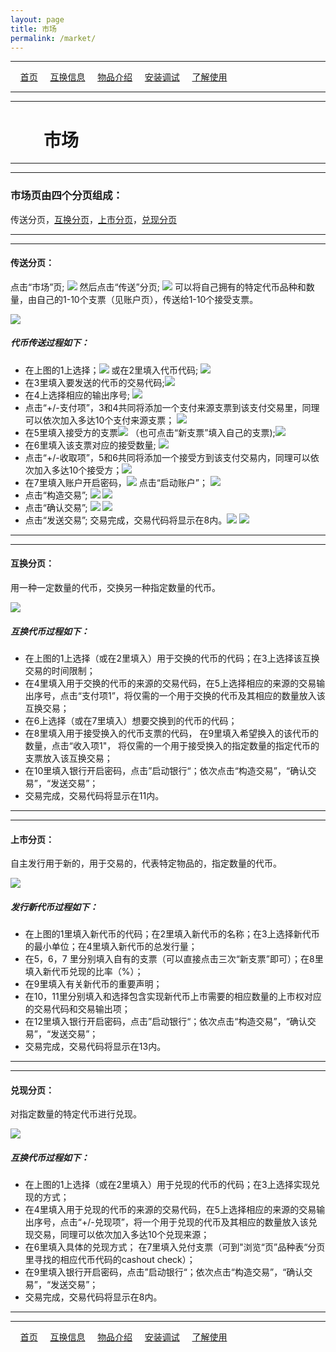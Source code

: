 ```yaml
---
layout: page
title: 市场
permalink: /market/
---
```

---

&#160;&#160;&#160; [首页](https://ubarterchain.github.io/) &#160;&#160;&#160; [互换信息](/info/) &#160;&#160;&#160; [物品介绍](/list/) &#160;&#160;&#160;  [安装调试](/install/) &#160;&#160;&#160;  [了解使用](/learn/) 

---
---

# &#160;&#160;&#160; &#160;&#160;&#160; 市场 #

---
---

### 市场页由四个分页组成：  ###
传送分页，[互换分页](/market.md#互换分页)，[上市分页](/market.md#上市分页)，[兑现分页](/market.md#兑现分页)

---
---

#### 传送分页： ####
点击“市场”页; <img src='/11/1101.png'> 然后点击“传送”分页; <img src='/11/1102.png'>
可以将自己拥有的特定代币品种和数量，由自己的1-10个支票（见账户页），传送给1-10个接受支票。

<div class='fig figcenter fighighlight'>
  <img src='/41.png'>
</div>

##### 代币传送过程如下： #####
- 在上图的1上选择；<img src='/11/1103.png'> 或在2里填入代币代码; <img src='/11/11031.png'>
- 在3里填入要发送的代币的交易代码;<img src='/11/1104.png'> 
- 在4上选择相应的输出序号;  <img src='/11/1105.png'> 
- 点击“+/-支付项”，3和4共同将添加一个支付来源支票到该支付交易里，同理可以依次加入多达10个支付来源支票； <img src='/11/1106.png'> 
- 在5里填入接受方的支票<img src='/11/1108.png'> （也可点击“新支票”填入自己的支票);<img src='/11/1107.png'> 
- 在6里填入该支票对应的接受数量;  <img src='/11/1109.png'> 
- 点击“+/-收取项”，5和6共同将添加一个接受方到该支付交易内，同理可以依次加入多达10个接受方；<img src='/11/1110.png'> 
- 在7里填入账户开启密码，<img src='/11/1111.png'>  点击“启动账户”； <img src='/11/1112.png'> 
- 点击“构造交易”; <img src='/11/1113.png'>    <img src='/11/1114.png'>
- 点击“确认交易”; <img src='/11/1115.png'>    <img src='/11/1116.png'> 
- 点击“发送交易”; 交易完成，交易代码将显示在8内。<img src='/11/1117.png'>    <img src='/11/1118.png'>
                     
---
---
#### 互换分页： ####
用一种一定数量的代币，交换另一种指定数量的代币。

<div class='fig figcenter fighighlight'>
  <img src='/42.png'>
</div>

##### 互换代币过程如下： #####
- 在上图的1上选择（或在2里填入）用于交换的代币的代码；在3上选择该互换交易的时间限制；
- 在4里填入用于交换的代币的来源的交易代码，在5上选择相应的来源的交易输出序号，点击“支付项1”，将仅需的一个用于交换的代币及其相应的数量放入该互换交易；
- 在6上选择（或在7里填入）想要交换到的代币的代码；
- 在8里填入用于接受换入的代币支票的代码， 在9里填入希望换入的该代币的数量，点击“收入项1"， 将仅需的一个用于接受换入的指定数量的指定代币的支票放入该互换交易；
- 在10里填入银行开启密码，点击”启动银行“；依次点击“构造交易”，“确认交易”，“发送交易”；
- 交易完成，交易代码将显示在11内。

---
---

#### 上市分页： ####
自主发行用于新的，用于交易的，代表特定物品的，指定数量的代币。

<div class='fig figcenter fighighlight'>
  <img src='/43.png'>
</div>

##### 发行新代币过程如下： #####
- 在上图的1里填入新代币的代码；在2里填入新代币的名称；在3上选择新代币的最小单位；在4里填入新代币的总发行量；
- 在5，6，7 里分别填入自有的支票（可以直接点击三次“新支票”即可）；在8里填入新代币兑现的比率（%）；
- 在9里填入有关新代币的重要声明；
- 在10，11里分别填入和选择包含实现新代币上市需要的相应数量的上市权对应的交易代码和交易输出项；                        
- 在12里填入银行开启密码，点击”启动银行“；依次点击“构造交易”，“确认交易”，“发送交易”；
- 交易完成，交易代码将显示在13内。               

---
---

#### 兑现分页： ####
对指定数量的特定代币进行兑现。

<div class='fig figcenter fighighlight'>
  <img src='/44.png'>
</div>

##### 互换代币过程如下： #####
- 在上图的1上选择（或在2里填入）用于兑现的代币的代码；在3上选择实现兑现的方式；
- 在4里填入用于兑现的代币的来源的交易代码，在5上选择相应的来源的交易输出序号，点击“+/-兑现项”，将一个用于兑现的代币及其相应的数量放入该兑现交易，同理可以依次加入多达10个兑现来源；
- 在6里填入具体的兑现方式； 在7里填入兑付支票（可到"浏览“页”品种表“分页里寻找的相应代币代码的cashout check）；
- 在9里填入银行开启密码，点击”启动银行“；依次点击“构造交易”，“确认交易”，“发送交易”；
- 交易完成，交易代码将显示在8内。
                   
---
---

&#160;&#160;&#160; [首页](https://ubarterchain.github.io/) &#160;&#160;&#160; [互换信息](/info/) &#160;&#160;&#160; [物品介绍](/list/) &#160;&#160;&#160;  [安装调试](/install/) &#160;&#160;&#160;  [了解使用](/learn/) 
